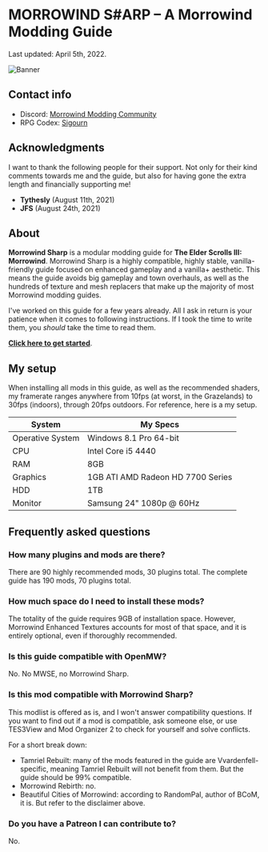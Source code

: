 # MORROWIND S#ARP – A Morrowind Modding Guide

Last updated: April 5th, 2022.

![Banner](https://raw.githubusercontent.com/Sigourn/morrowind-sharp/master/MW%20Banner%20GIT.jpg)

## Contact info

- Discord: [Morrowind Modding Community](https://discord.me/mwmods)
- RPG Codex: [Sigourn](https://rpgcodex.net/forums/index.php?members/sigourn.21476/)

## Acknowledgments

I want to thank the following people for their support. Not only for their kind comments towards me and the guide, but also for having gone the extra length and financially supporting me!

- **Tythesly** (August 11th, 2021)
- **JFS** (August 24th, 2021)

## About

**Morrowind Sharp** is a modular modding guide for **The Elder Scrolls III: Morrowind**. Morrowind Sharp is a highly compatible, highly stable, vanilla-friendly guide focused on enhanced gameplay and a vanilla+ aesthetic. This means the guide avoids big gameplay and town overhauls, as well as the hundreds of texture and mesh replacers that make up the majority of most Morrowind modding guides.

I've worked on this guide for a few years already. All I ask in return is your patience when it comes to following instructions. If I took the time to write them, you *should* take the time to read them.

[**Click here to get started**](setup.md).

## My setup

When installing all mods in this guide, as well as the recommended shaders, my framerate ranges anywhere from 10fps (at worst, in the Grazelands) to 30fps (indoors), through 20fps outdoors. For reference, here is a my setup.

System | My Specs
------------ | -------------
Operative System | Windows 8.1 Pro 64-bit
CPU | Intel Core i5 4440
RAM | 8GB
Graphics | 1GB ATI AMD Radeon HD 7700 Series
HDD | 1TB
Monitor | Samsung 24" 1080p @ 60Hz

## Frequently asked questions

### How many plugins and mods are there?

There are 90 highly recommended mods, 30 plugins total. The complete guide has 190 mods, 70 plugins total.

### How much space do I need to install these mods?

The totality of the guide requires 9GB of installation space. However, Morrowind Enhanced Textures accounts for most of that space, and it is entirely optional, even if thoroughly recommended.

### Is this guide compatible with OpenMW?

No. No MWSE, no Morrowind Sharp.

### Is this mod compatible with Morrowind Sharp?

This modlist is offered as is, and I won't answer compatibility questions. If you want to find out if a mod is compatible, ask someone else, or use TES3View and Mod Organizer 2 to check for yourself and solve conflicts.

For a short break down:
- Tamriel Rebuilt: many of the mods featured in the guide are Vvardenfell-specific, meaning Tamriel Rebuilt will not benefit from them. But the guide should be 99% compatible.
- Morrowind Rebirth: no.
- Beautiful Cities of Morrowind: according to RandomPal, author of BCoM, it is. But refer to the disclaimer above.

### Do you have a Patreon I can contribute to?

No.
